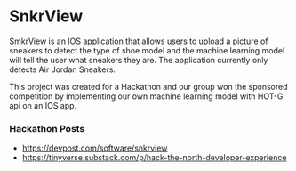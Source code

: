 # SnkrView

SmkrView is an IOS application that allows users to upload a picture of sneakers to detect the type of shoe model and the machine learning model will
tell the user what sneakers they are. The application currently only detects Air Jordan Sneakers. 

This project was created for a Hackathon and our group won the sponsored competition by implementing our own machine learning model with HOT-G api on an IOS app. 

### Hackathon Posts  
* https://devpost.com/software/snkrview
* https://tinyverse.substack.com/p/hack-the-north-developer-experience
